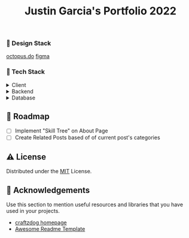 <div align="center">
  <h1>Justin Garcia's Portfolio 2022</h1>
  <br />
</div>

<!-- Design Stack -->
### :art: Design Stack

[octopus.do](https://octopus.do/uwwbpfxw56)
[figma](https://www.figma.com/file/cSgZQVvbEa7kq8qzPPdDNF/Portfolio-2022?node-id=2%3A146)

<!-- TechStack -->
### :space_invader: Tech Stack

<details>
  <summary>Client</summary>
  <ul>
    <li><a href="https://nextjs.org/">Next.js</a></li>
    <li><a href="https://reactjs.org/">React.js</a></li>
    <li><a href="https://www.framer.com/motion/">Framer Motion</a></li>
    <li><a href="https://styled-components.com/">Styled Components</a></li>
  </ul>
</details>

<details>
  <summary>Backend</summary>
  <ul>
    <li><a href="https://strapi.io/">Strapi</a></li>
    <li><a href="https://nodejs.org/en/">Node JS</a></li>
  </ul>
</details>

<details>
<summary>Database</summary>
  <ul>
    <li><a href="https://www.postgresql.org/">PostgreSQL</a></li>
  </ul>
</details>

<!-- Roadmap -->
## :compass: Roadmap

* [ ] Implement "Skill Tree" on About Page
* [ ] Create Related Posts based of of current post's categories

<!-- License -->
## :warning: License

Distributed under the [MIT](https://choosealicense.com/licenses/mit/) License.


<!-- Acknowledgments -->
## :gem: Acknowledgements

Use this section to mention useful resources and libraries that you have used in your projects.

 - [craftzdog homepage](https://github.com/craftzdog/craftzdog-homepage)
 - [Awesome Readme Template](https://github.com/BeckTimothy/awesome-readme-template)
